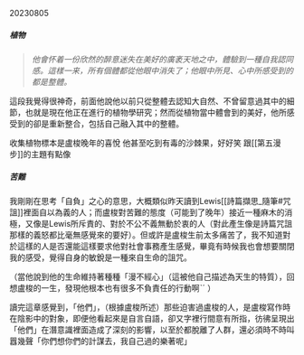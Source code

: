 20230805
##### 植物

>*他會怀着一份欣然的醉意迷失在美好的廣袤天地之中，體驗到一種自我認同感。這樣一来，所有個體都從他眼中消失了；他眼中所見、心中所感受到的都是整體。*

這段我覺得很神奇，前面他說他以前只從整體去認知大自然、不曾留意過其中的細節，也就是現在他正在進行的植物學研究；然而從植物當中體會到的美好，他所感受到的卻是重新整合，包括自己融入其中的整體。

收集植物標本是盧梭晚年的喜悅
他甚至吃到有毒的沙棘果，好好笑
跟[[第五漫步]]的主題有點像

##### 苦難

我剛剛在思考「自負」之心的意思，大概類似昨天讀到Lewis[[詩篇擷思_隨筆#咒詛]]裡面自以為義的人；而盧梭對苦難的態度（可能到了晚年）接近一種麻木的消極，又像是Lewis所斥責的、對於不公不義無動於衷的人（對此產生像是詩篇咒詛那樣的義怒都比毫無感覺來的要好）。但或許是盧梭生前太多痛苦了，我不知道對於這樣的人是否還能這樣要求他對社會事務產生感覺，畢竟有時候我也會想要關閉我的感受，覺得自身的敏銳是一種來自生命的詛咒。

（當他說到他的生命維持著種種「漫不經心」（這被他自己描述為天生的特質），回想盧梭的一生，發現他根本也有很多不負責任的行動啊ˋˊ ）

讀完這章感覺到，「他們」，（根據盧梭所述）那些迫害過盧梭的人，是盧梭寫作時在陰影中的對象，即便他看起來是自言自語，卻又字裡行間意有所指，彷彿呈現出「他們」在潛意識裡面造成了深刻的影響，以至於都脫離了人群，還必須時不時叫囂幾聲「你們想你們的計謀去，我自己過的樂著呢」
